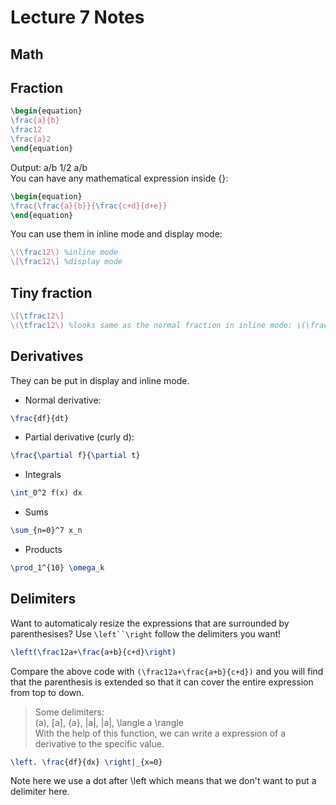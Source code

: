Lecture 7 Notes
===============

## Math
## Fraction
```LaTeX
\begin{equation}
\frac{a}{b}
\frac12
\frac{a}2
\end{equation}
```
Output: a/b 1/2 a/b\
You can have any mathematical expression inside {}:
```LaTeX
\begin{equation}
\frac{\frac{a}{b}}{\frac{c+d}{d+e}}
\end{equation}
```
You can use them in inline mode and display mode:
```LaTeX
\(\frac12\) %inline mode
\[\frac12\] %display mode
```

## Tiny fraction
```LaTeX
\[\tfrac12\]
\(\tfrac12\) %looks same as the normal fraction in inline mode: \(\frac12\)
```

## Derivatives
They can be put in display and inline mode.
* Normal derivative:
```LaTeX
\frac{df}{dt}
```
* Partial derivative (curly d):
```LaTeX
\frac{\partial f}{\partial t}
```
* Integrals
```LaTeX
\int_0^2 f(x) dx
```
* Sums
```LaTeX
\sum_{n=0}^7 x_n
```
* Products
```LaTeX
\prod_1^{10} \omega_k
```
## Delimiters
Want to automaticaly resize the expressions that are surrounded by parenthesises? Use `\left``\right` follow the delimiters you want!
```LaTeX
\left(\frac12a+\frac{a+b}{c+d}\right)
```
Compare the above code with `(\frac12a+\frac{a+b}{c+d})` and you will find that the parenthesis is extended so that it can cover the entire expression from top to down.
> Some delimiters:\
> (a), [a], \{a\}, |a|, \|a\|, \langle a \rangle \
With the help of this function, we can write a expression of a derivative to the specific value.
```LaTeX
\left. \frac{df}{dx} \right|_{x=0}
```
Note here we use a dot after \left which means that we don't want to put a delimiter here.
